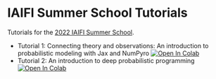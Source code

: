 # IAIFI Summer School Tutorials

Tutorials for the [2022 IAIFI Summer School](https://iaifi.org/phd-summer-school.html).

- Tutorial 1: Connecting theory and observations: An introduction to probabilistic modeling with Jax and NumPyro [![Open In Colab](https://colab.research.google.com/assets/colab-badge.svg)](https://colab.research.google.com/github/smsharma/iaifi-summer-school-tutorials/blob/main/01_mcmc_and_vi.ipynb)
- Tutorial 2: An introduction to deep probabilistic programming [![Open In Colab](https://colab.research.google.com/assets/colab-badge.svg)](https://colab.research.google.com/github/smsharma/iaifi-summer-school-tutorials/blob/main/02_deep_prob_prog.ipynb) 
